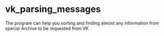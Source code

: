 # vk_parsing_messages
The program can help you sorting and finding almost any information from special Archive to be requested from VK
